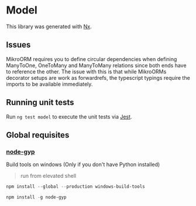 # Model

This library was generated with [Nx](https://nx.dev).

## Issues

MikroORM requires you to define circular dependencies when defining ManyToOne, OneToMany and ManyToMany relations since both ends have to reference the other. The issue with this is that while MikroORMs decorator setups are work as forwardrefs, the typescript typings require the imports to be available immediately.

## Running unit tests

Run `ng test model` to execute the unit tests via [Jest](https://jestjs.io).

## Global requisites

### [node-gyp](https://github.com/nodejs/node-gyp)

Build tools on windows (Only if you don't have Python installed)

> run from elevated shell

```powershell
npm install --global --production windows-build-tools
```

```powershell
npm install -g node-gyp
```
